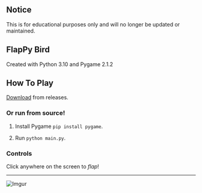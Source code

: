 ## Notice

This is for educational purposes only and will no longer be updated or maintained.

## FlapPy Bird

Created with Python 3.10 and Pygame 2.1.2

## How To Play

[Download](https://github.com/cheezos/flap-py/releases/latest) from releases.

### Or run from source!

1. Install Pygame `pip install pygame`.

2. Run `python main.py`.

### Controls

Click anywhere on the screen to *flap*!

----------

![Imgur](https://imgur.com/MXhhv0Y.gif)
